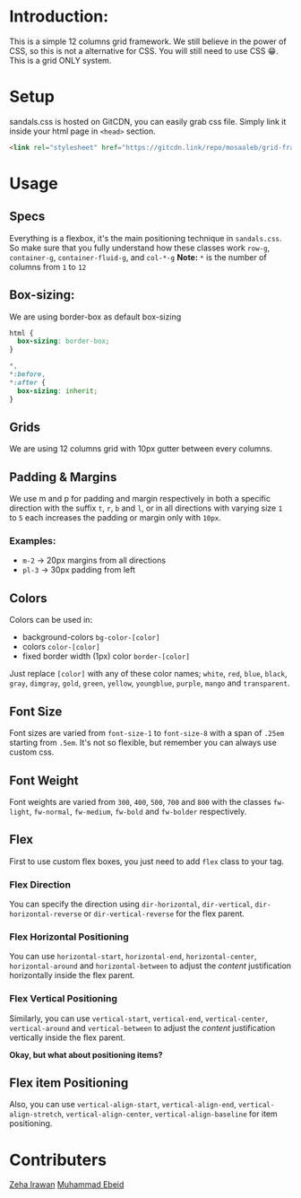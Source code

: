 
# Introduction:
This is a simple 12 columns grid framework. We still believe in the power of CSS, so this is not a alternative for CSS. You will still need to use CSS :grin:. This is a grid ONLY system.


# Setup
sandals.css is hosted on GitCDN, you can easily grab css file. Simply link it inside your html page in `<head>` section.
```html
<link rel="stylesheet" href="https://gitcdn.link/repo/mosaaleb/grid-framework/development/assets/css/sandals.css" />
```
# Usage
## Specs
Everything is a flexbox, it's the main positioning technique in `sandals.css`. So make sure that you fully understand how these classes work `row-g`, `container-g`, `container-fluid-g`, and `col-*-g` 
**Note:** `*` is the number of columns from `1` to `12`

## Box-sizing:
We are using border-box as default box-sizing
```css
html {
  box-sizing: border-box;
}

*,
*:before,
*:after {
  box-sizing: inherit;
}
```


## Grids
We are using 12 columns grid with 10px gutter between every columns.

## Padding & Margins

We use m and p for padding and margin respectively in both a specific direction with the suffix `t`, `r`, `b` and `l`, or in all directions with varying size `1` to `5` each increases the padding or margin only with `10px`.

### Examples:
- `m-2`  -> 20px margins from all directions
- `pl-3` -> 30px padding from left



## Colors
Colors can be used in:
- background-colors `bg-color-[color]`
- colors `color-[color]`
- fixed border width (1px) color `border-[color]` 

Just replace `[color]` with any of these color names;
`white`, `red`, `blue`, `black`, `gray`, `dimgray`, `gold`, `green`, `yellow`, `youngblue`, `purple`, `mango` and `transparent`.

## Font Size
Font sizes are varied from `font-size-1` to `font-size-8` with a span of `.25em` starting from `.5em`. It's not so flexible, but remember you can always use custom css.


## Font Weight
Font weights are varied from `300`, `400`, `500`, `700` and `800` with the classes `fw-light`, `fw-normal`, `fw-medium`, `fw-bold` and `fw-bolder` respectively.


## Flex 
First to use custom flex boxes, you just need to add `flex` class to your tag.


### Flex Direction
You can specify the direction using `dir-horizontal`, `dir-vertical`, `dir-horizontal-reverse` or `dir-vertical-reverse` for the flex parent.

### Flex Horizontal Positioning
You can use `horizontal-start`, `horizontal-end`, `horizontal-center`, `horizontal-around` and `horizontal-between` to adjust the *content* justification horizontally inside the flex parent. 

### Flex Vertical Positioning
Similarly, you can use `vertical-start`, `vertical-end`, `vertical-center`, `vertical-around` and `vertical-between` to adjust the *content* justification vertically inside the flex parent. 


**Okay, but what about positioning items?**
## Flex item Positioning
Also, you can use `vertical-align-start`, `vertical-align-end`, `vertical-align-stretch`, `vertical-align-center`, `vertical-align-baseline` for item positioning.



# Contributers

[Zeha Irawan](https://github.com/JangkarBumi)
[Muhammad Ebeid](https://github.com/mosaaleb)



